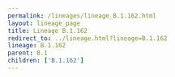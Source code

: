 ```yaml
---
permalink: /lineages/lineage_B.1.162.html
layout: lineage_page
title: Lineage B.1.162
redirect_to: ../lineage.html?lineage=B.1.162
lineage: B.1.162
parent: B.1
children: ['B.1.162']
---
```

